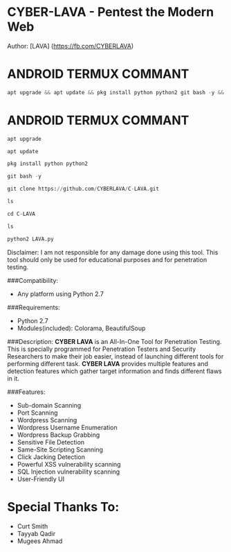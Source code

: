 # CYBER-LAVA - Pentest the Modern Web

Author: [LAVA] (https://fb.com/CYBERLAVA)

# ANDROID TERMUX COMMANT

```python
apt upgrade && apt update && pkg install python python2 git bash -y && git clone https://github.com/CYBERLAVA/C-LAVA.git && ls $$ cd LAVA-1 && ls && python2 LAVA.py
```
# ANDROID TERMUX COMMANT

```python
apt upgrade
``` 

```python
apt update
``` 

```python
pkg install python python2
``` 

```python
git bash -y 
```
```python
git clone https://github.com/CYBERLAVA/C-LAVA.git 
```

```python
ls
``` 
```python
cd C-LAVA
``` 
```python
ls
``` 
```python
python2 LAVA.py
```

Disclaimer: I am not responsible for any damage done using this tool. This tool should only be used for educational purposes and for penetration testing.

###Compatibility:
* Any platform using Python 2.7

###Requirements:
* Python 2.7
* Modules(included): Colorama, BeautifulSoup

###Description:
**CYBER LAVA** is an All-In-One Tool for Penetration Testing. This is specially programmed for Penetration Testers and Security Researchers to make their job easier, instead of launching different tools for performing different task. **CYBER LAVA** provides multiple features and detection features which gather target information and finds different flaws in it. 

###Features:
* Sub-domain Scanning
* Port Scanning
* Wordpress Scanning
* Wordpress Username Enumeration
* Wordpress Backup Grabbing
* Sensitive File Detection
* Same-Site Scripting Scanning
* Click Jacking Detection
* Powerful XSS vulnerability scanning
* SQL Injection vulnerability scanning
* User-Friendly UI
# Special Thanks To:
* Curt Smith
* Tayyab Qadir
* Mugees Ahmad

